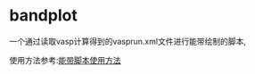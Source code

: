 # bandplot
一个通过读取vasp计算得到的vasprun.xml文件进行能带绘制的脚本, 

使用方法参考:[能带脚本使用方法](https://mxmf.xyz/2022/02/26/%E8%83%BD%E5%B8%A6%E8%84%9A%E6%9C%AC%E4%BD%BF%E7%94%A8%E6%96%B9%E6%B3%95/)
